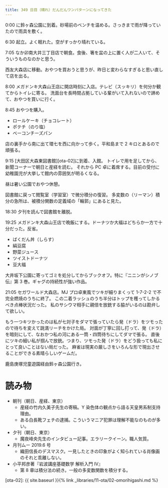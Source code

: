 ```yaml
---
title: 349 日目（晴れ）だんだんワンパターンになってきた
---
```


0:00 に鈴ヶ森公園に到着。砂場前のベンチを温める。さっきまで雨が降っていたので雨具を敷く。

6:30 起立。よく眠れた。空がすっかり晴れている。

7:05 なか卯南大井三丁目店で朝食。食後、箸を盆の上に置く人が二人いて、そういうものなのかと思う。

西友大森店に移動。おやつを買おうと思うが、昨日と変わらなすぎると思い直して店を出る。

8:00 メガドンキ大森山王店に開店時刻に入店。テレビ（スッキリ）を何分か観てからトイレに寄る。
洗面台を長時間占拠している輩がいて入れないので諦めて、おやつを買いに行く。

8:45 おやつを購入。
* ロールケーキ（チョコレート）
* ポテチ（のり塩）
* ベーコンチーズパン

店の裏手から南に出て環七を西に向かって歩く。平和島まで 2 キロとあるので頑張る。

9:15 [大田区大森東図書館][ota-02]に到着、入館。
トイレで用を足してから、新聞コーナーで朝日と産経を読む。
それから PC 卓に着席する。目前の受付に幼稚園児が大挙して館内の雰囲気が明るくなる。

昼は暑い公園でおやつ休憩。

図書館に戻って閲覧室（学習室）で微分積分の復習。
多変数の（リーマン）積分の急所は、被積分関数の定義域の「輪郭」にあると見た。

18:30 夕刊を読んで図書館を離脱。

19:25 メガドンキ大森山王店で晩飯にする。ドーナツか大福はどちらか一方で十分だった。反省。
* ばくだん丼（しらす）
* 絹豆腐
* 野菜ジュース
* ツイストドーナツ
* 豆大福

大井坂下公園に寄ってゴミを処分してからブックオフ。特に『ニニンがシノブ伝』第 3 巻。ギャグの持続性が強い作品。

21:05 セガワールド大森店。MJ プロ卓東風でツキが細りまくって 1-7-2-2 で不完全燃焼のうちに終了。
この二着ラッシュのうち半分はトップを穫ってしかるべき点棒状況だった。
私のサシウマ相手に親倍を放銃する脇がいるのは勘弁して欲しい。

もう一つキツかったのは私が七対子をダマで張っていたら発（ドラ）をツモったので待ちを変えて跳満リーチをかけた局。
対面が丁寧に回し打って、発（ドラ）を暗刻にして、なおかつ私の河にある一筒・四筒待ちにしてダマで張る。
直後にツキの細い私が掴んで放銃。つまり、ツモった発（ドラ）をどう扱っても私にとって良いことはない局だった。
麻雀は現実の厳しさをいろんな形で現出させることができる素晴らしいゲームだ。

鹿島庚塚児童遊園経由鈴ヶ森公園行き。

# 読み物

* 朝刊（朝日、産経、東京）
  * 産経の竹内久美子先生の寄稿。Y 染色体の観点から語る天皇男系制支持理由。
  * ある白長靴フェチの逮捕。こういうマニア犯罪は理解不能なのものが多い。
* 夕刊（朝日、東京）
  * 魔夜峰央先生のインタビュー記事。エラリークイーン。職人気質。
* 月刊ムー 2019.6 号
  * 織田信長のデスマスク。一見したときの印象がよく知られている肖像画のそれと乖離しない。
* 小平邦彦著『岩波講座基礎数学 解析入門 IV』
  * 第 8 章は積分法の続き。一般の多変数関数を積分する。

[ota-02]: {{ site.baseurl }}{% link _libraries/11-ota/02-omorihigashi.md %}
